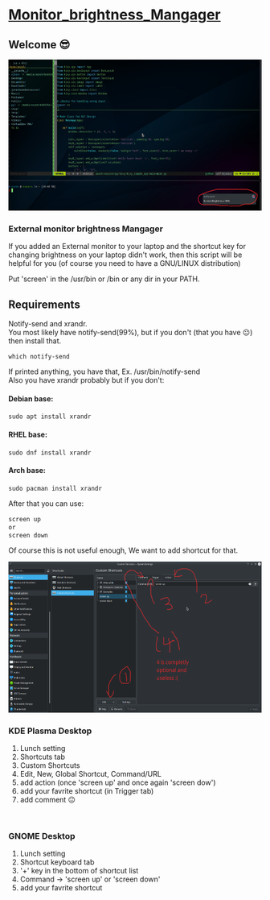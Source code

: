 # [Monitor_brightness_Mangager](https://github.com/arashph17/External_monitor_brightness)
## Welcome :sunglasses:
<img src="pic.jpeg" height="300">

### External monitor brightness Mangager

If you added an External monitor to your laptop and the shortcut key for changing brightness on your laptop didn't work, then this script will be helpful for you (of course you need to have a GNU/LINUX distribution)

Put 'screen' in the /usr/bin or /bin or any dir in your PATH. <br />
## Requirements
Notify-send and xrandr. <br />
You most likely have notify-send(99%), but if you don't (that you have :neutral_face:) then install that. <br />
```
which notify-send
```
If printed anything, you have that, Ex. /usr/bin/notify-send <br />
Also you have xrandr probably but if you don't: <br />
#### Debian base:
```
sudo apt install xrandr
```
#### RHEL base:
```
sudo dnf install xrandr
```
#### Arch base:
```
sudo pacman install xrandr
```

After that you can use:
```
screen up
or
screen down
```
Of course this is not useful enough, We want to add shortcut for that.

<img src="pic4.png" height="300">

### KDE Plasma Desktop

1. Lunch setting <br />
2. Shortcuts tab <br />
3. Custom Shortcuts <br />
4. Edit, New, Global Shortcut, Command/URL <br />
5. add action (once 'screen up' and once again 'screen dow') <br />
6. add your favrite shortcut (in Trigger tab) <br />
7. add comment :neutral_face:
<br />

### GNOME Desktop
1. Lunch setting <br />
2. Shortcut keyboard tab <br />
3. '+' key in the bottom of shortcut list <br />
4. Command -> 'screen up' or 'screen down' <br />
5. add your favrite shortcut <br />


